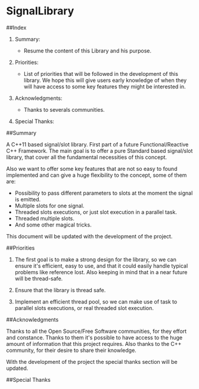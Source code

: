 SignalLibrary
=============

##Index

 1. Summary:
     * Resume the content of this Library and his purpose.

 2. Priorities:
     * List of priorities that will be followed in the development of this
       library. We hope this will give users early knowledge of when they will
       have access to some key features they might be interested in.

 3. Acknowledgments:
     * Thanks to severals communities.

 4. Special Thanks:

##Summary

A C++11 based signal/slot library. First part of a future Functional/Reactive
C++ Framework. The main goal is to offer a pure Standard based signal/slot library,
that cover all the fundamental necessities of this concept.

Also we want to offer some key features that are not so easy to found implemented
and can give a huge flexibility to the concept, some of them are:

   - Possibility to pass different parameters to slots at the moment the signal
     is emitted.
   - Multiple slots for one signal.
   - Threaded slots executions, or just slot execution in a parallel task.
   - Threaded multiple slots.
   - And some other magical tricks.

This document will be updated with the development of the project.

##Priorities

 1. The first goal is to make a strong design for the library, so we can ensure
    it's efficient, easy to use, and that it could easily handle typical problems
    like reference lost. Also keeping in mind that in a near future will be
    thread-safe.

 2. Ensure that the library is thread safe.

 3. Implement an efficient thread pool, so we can make use of task to parallel
    slots executions, or real threaded slot execution.

##Acknowledgments

Thanks to all the Open Source/Free Software communities, for they effort and
constance. Thanks to them it's possible to have access to the huge amount of
information that this project requires. Also thanks to the C++ community,
for their desire to share their knowledge.

With the development of the project the special thanks section will be updated.

##Special Thanks
